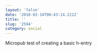 ```yaml
---
layout: 'false'
date: '2018-03-14T00:43:14.221Z'
title: ''
slug: '2594'
category: social
---
```

Micropub test of creating a basic h-entry
